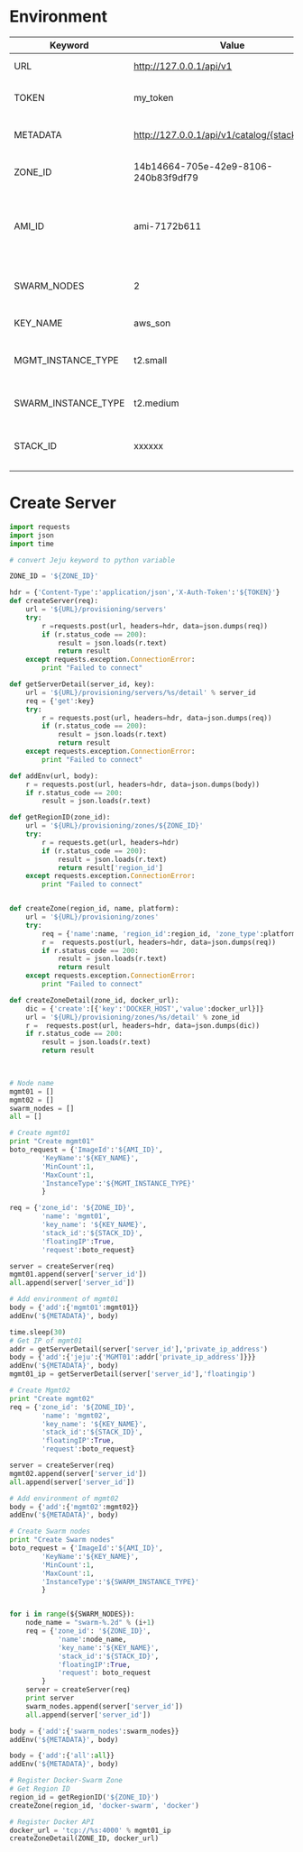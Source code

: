 
# Environment

Keyword | Value | Description
----    | ----  | ----
URL     | http://127.0.0.1/api/v1 | URL for request
TOKEN   | my_token              | Token for API (must be overrided)
METADATA      | http://127.0.0.1/api/v1/catalog/{stack_id}/env | Environment URL for stack
ZONE_ID | 14b14664-705e-42e9-8106-240b83f9df79  | Zone ID (must be overrided)
AMI_ID   | ami-7172b611 | Amazon Linux AMI 2016.03.3 (HVM), SSD Volume Type (us-west-2)
SWARM_NODES   | 2       | Number of Docker swarm nodes
KEY_NAME   | aws_son    | Keypair name
MGMT_INSTANCE_TYPE | t2.small   | Instance type of Management node
SWARM_INSTANCE_TYPE | t2.medium  | Instance type of Swarm node
STACK_ID    | xxxxxx            | Stack ID is automatically overrided by system

# Create Server

~~~python
import requests
import json
import time

# convert Jeju keyword to python variable

ZONE_ID = '${ZONE_ID}'

hdr = {'Content-Type':'application/json','X-Auth-Token':'${TOKEN}'}
def createServer(req):
    url = '${URL}/provisioning/servers'
    try:
        r =requests.post(url, headers=hdr, data=json.dumps(req))
        if (r.status_code == 200):
            result = json.loads(r.text)
            return result
    except requests.exception.ConnectionError:
        print "Failed to connect"

def getServerDetail(server_id, key):
    url = '${URL}/provisioning/servers/%s/detail' % server_id
    req = {'get':key}
    try:
        r = requests.post(url, headers=hdr, data=json.dumps(req))
        if (r.status_code == 200):
            result = json.loads(r.text)
            return result
    except requests.exception.ConnectionError:
        print "Failed to connect"

def addEnv(url, body):
    r = requests.post(url, headers=hdr, data=json.dumps(body))
    if r.status_code == 200:
        result = json.loads(r.text)

def getRegionID(zone_id):
    url = '${URL}/provisioning/zones/${ZONE_ID}'
    try:
        r = requests.get(url, headers=hdr)
        if (r.status_code == 200):
            result = json.loads(r.text)
            return result['region_id']
    except requests.exception.ConnectionError:
        print "Failed to connect"


def createZone(region_id, name, platform):
    url = '${URL}/provisioning/zones'
    try:
        req = {'name':name, 'region_id':region_id, 'zone_type':platform}
        r =  requests.post(url, headers=hdr, data=json.dumps(req))
        if r.status_code == 200:
            result = json.loads(r.text)
            return result
    except requests.exception.ConnectionError:
        print "Failed to connect"

def createZoneDetail(zone_id, docker_url):
    dic = {'create':[{'key':'DOCKER_HOST','value':docker_url}]}
    url = '${URL}/provisioning/zones/%s/detail' % zone_id
    r =  requests.post(url, headers=hdr, data=json.dumps(dic))
    if r.status_code == 200:
        result = json.loads(r.text)
        return result
   


# Node name
mgmt01 = []
mgmt02 = []
swarm_nodes = []
all = []

# Create mgmt01
print "Create mgmt01"
boto_request = {'ImageId':'${AMI_ID}',
        'KeyName':'${KEY_NAME}',
        'MinCount':1,
        'MaxCount':1,
        'InstanceType':'${MGMT_INSTANCE_TYPE}'
        }

req = {'zone_id': '${ZONE_ID}',
        'name': 'mgmt01',
        'key_name': '${KEY_NAME}',
        'stack_id':'${STACK_ID}',
        'floatingIP':True,
        'request':boto_request}

server = createServer(req)
mgmt01.append(server['server_id'])
all.append(server['server_id'])

# Add environment of mgmt01
body = {'add':{'mgmt01':mgmt01}}
addEnv('${METADATA}', body)

time.sleep(30)
# Get IP of mgmt01
addr = getServerDetail(server['server_id'],'private_ip_address')
body = {'add':{'jeju':{'MGMT01':addr['private_ip_address']}}}
addEnv('${METADATA}', body)
mgmt01_ip = getServerDetail(server['server_id'],'floatingip')

# Create Mgmt02
print "Create mgmt02"
req = {'zone_id': '${ZONE_ID}',
        'name': 'mgmt02',
        'key_name': '${KEY_NAME}',
        'stack_id':'${STACK_ID}',
        'floatingIP':True,
        'request':boto_request}

server = createServer(req)
mgmt02.append(server['server_id'])
all.append(server['server_id'])

# Add environment of mgmt02
body = {'add':{'mgmt02':mgmt02}}
addEnv('${METADATA}', body)

# Create Swarm nodes
print "Create Swarm nodes"
boto_request = {'ImageId':'${AMI_ID}',
        'KeyName':'${KEY_NAME}',
        'MinCount':1,
        'MaxCount':1,
        'InstanceType':'${SWARM_INSTANCE_TYPE}'
        }


for i in range(${SWARM_NODES}):
    node_name = "swarm-%.2d" % (i+1)
    req = {'zone_id': '${ZONE_ID}', 
            'name':node_name,
            'key_name':'${KEY_NAME}',
            'stack_id':'${STACK_ID}',
            'floatingIP':True,
            'request': boto_request
        }
    server = createServer(req)
    print server
    swarm_nodes.append(server['server_id'])
    all.append(server['server_id'])

body = {'add':{'swarm_nodes':swarm_nodes}}
addEnv('${METADATA}', body)

body = {'add':{'all':all}}
addEnv('${METADATA}', body)

# Register Docker-Swarm Zone
# Get Region ID
region_id = getRegionID('${ZONE_ID}')
createZone(region_id, 'docker-swarm', 'docker')

# Register Docker API
docker_url = 'tcp://%s:4000' % mgmt01_ip
createZoneDetail(ZONE_ID, docker_url)
~~~

